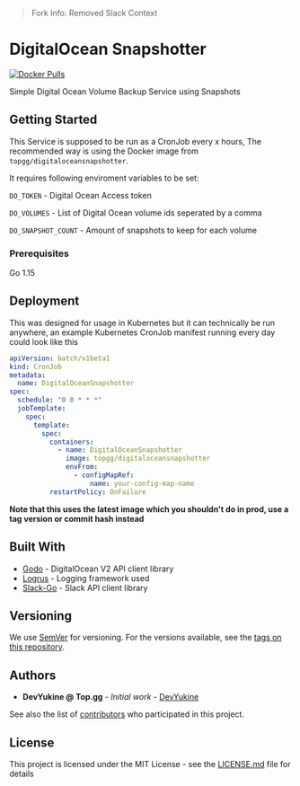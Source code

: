 > Fork Info: Removed Slack Context

# DigitalOcean Snapshotter

[![Docker Pulls](https://img.shields.io/docker/pulls/topgg/digitaloceansnapshotter.svg)](https://hub.docker.com/r/topgg/digitaloceansnapshotter/)

Simple Digital Ocean Volume Backup Service using Snapshots

## Getting Started

This Service is supposed to be run as a CronJob every x hours, The recommended way is using the Docker image from `topgg/digitaloceansnapshotter`.

It requires following enviroment variables to be set:

`DO_TOKEN` - Digital Ocean Access token

`DO_VOLUMES` - List of Digital Ocean volume ids seperated by a comma

`DO_SNAPSHOT_COUNT` - Amount of snapshots to keep for each volume

### Prerequisites

Go 1.15

## Deployment

This was designed for usage in Kubernetes but it can technically be run anywhere, an example Kubernetes CronJob manifest running every day could look like this

```yml
apiVersion: batch/v1beta1
kind: CronJob
metadata:
  name: DigitalOceanSnapshotter
spec:
  schedule: "0 0 * * *"
  jobTemplate:
    spec:
      template:
        spec:
          containers:
            - name: DigitalOceanSnapshotter
              image: topgg/digitaloceansnapshotter
              envFrom:
                - configMapRef:
                    name: your-config-map-name
          restartPolicy: OnFailure
```

**Note that this uses the latest image which you shouldn't do in prod, use a tag version or commit hash instead**

## Built With

- [Godo](https://github.com/digitalocean/godo) - DigitalOcean V2 API client library
- [Logrus](https://github.com/sirupsen/logrus) - Logging framework used
- [Slack-Go](https://github.com/slack-go/slack) - Slack API client library

## Versioning

We use [SemVer](http://semver.org/) for versioning. For the versions available, see the [tags on this repository](https://github.com/top-gg/DigitalOceanSnapshotter/tags).

## Authors

- **DevYukine @ Top.gg** - _Initial work_ - [DevYukine](https://github.com/DevYukine)

See also the list of [contributors](https://github.com/top-gg/DigitalOceanSnapshotter/contributors) who participated in this project.

## License

This project is licensed under the MIT License - see the [LICENSE.md](LICENSE.md) file for details
